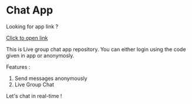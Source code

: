 # Chat App

Looking for app link ?

[Click to open link](https://nirav-raval.github.io/ChatApp/ )

This is Live group chat app repository. You can either login using the code given in app or anonymosly. 

Features : 

1. Send messages anonymously 
2. Live Group Chat


Let's chat in real-time !

